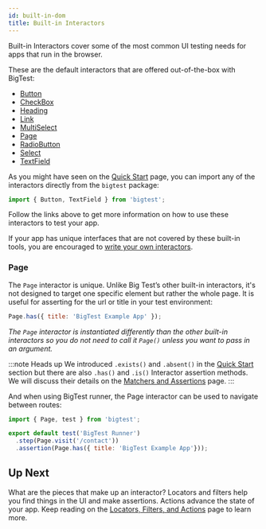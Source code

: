 ```yaml
---
id: built-in-dom
title: Built-in Interactors
---
```


Built-in Interactors cover some of the most common UI testing needs for apps that run in the browser.

These are the default interactors that are offered out-of-the-box with BigTest:

- [Button](https://github.com/thefrontside/bigtest/blob/v0/packages/interactor/src/definitions/button.ts)
- [CheckBox](https://github.com/thefrontside/bigtest/blob/v0/packages/interactor/src/definitions/check-box.ts)
- [Heading](https://github.com/thefrontside/bigtest/blob/v0/packages/interactor/src/definitions/heading.ts)
- [Link](https://github.com/thefrontside/bigtest/blob/v0/packages/interactor/src/definitions/link.ts)
- [MultiSelect](https://github.com/thefrontside/bigtest/blob/v0/packages/interactor/src/definitions/multi-select.ts)
- [Page](https://github.com/thefrontside/bigtest/blob/v0/packages/interactor/src/page.ts)
- [RadioButton](https://github.com/thefrontside/bigtest/blob/v0/packages/interactor/src/definitions/radio-button.ts)
- [Select](https://github.com/thefrontside/bigtest/blob/v0/packages/interactor/src/definitions/select.ts)
- [TextField](https://github.com/thefrontside/bigtest/blob/v0/packages/interactor/src/definitions/text-field.ts)

As you might have seen on the [Quick Start](/docs/interactors/) page, you can import any of the interactors directly from the `bigtest` package:

```js
import { Button, TextField } from 'bigtest';
```

Follow the links above to get more information on how to use these interactors to test your app.

If your app has unique interfaces that are not covered by these built-in tools, you are encouraged to [write your own interactors](/docs/interactors/write-your-own).

### Page
The `Page` interactor is unique. Unlike Big Test’s other built-in interactors, it's not designed to target one specific element but rather the whole page. It is useful for asserting for the url or title in your test environment:

```js
Page.has({ title: 'BigTest Example App' });
```
_The `Page` interactor is instantiated differently than the other built-in interactors so you do not need to call it `Page()` unless you want to pass in an argument._

:::note Heads up
We introduced `.exists()` and `.absent()` in the [Quick Start](/docs/interactors/) section but there are also `.has()` and `.is()` Interactor assertion methods. We will discuss their details on the [Matchers and Assertions](/docs/interactors/matchers-assertions) page.
:::

And when using BigTest runner, the Page interactor can be used to navigate between routes:

```js
import { Page, test } from 'bigtest';

export default test('BigTest Runner')
  .step(Page.visit('/contact'))
  .assertion(Page.has({ title: 'BigTest Example App'}));
```

## Up Next

What are the pieces that make up an interactor? Locators and filters help you find things in the UI and make assertions. Actions advance the state of your app. Keep reading on the [Locators, Filters, and Actions](/docs/interactors/locators-filters-actions) page to learn more.
